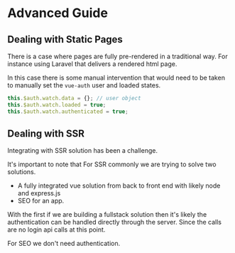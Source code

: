 # Advanced Guide



## Dealing with Static Pages

There is a case where pages are fully pre-rendered in a traditional way. For instance using Laravel that delivers a rendered html page.

In this case there is some manual intervention that would need to be taken to manually set the `vue-auth` user and loaded states.

```javascript
this.$auth.watch.data = {}; // user object
this.$auth.watch.loaded = true;
this.$auth.watch.authenticated = true;
```


## Dealing with SSR

Integrating with SSR solution has been a challenge.

It's important to note that For SSR commonly we are trying to solve two solutions.

* A fully integrated vue solution from back to front end with likely node and express.js
* SEO for an app.

With the first if we are building a fullstack solution then it's likely the authentication can be handled directly through the server. Since the calls are no login api calls at this point.

For SEO we don't need authentication.
